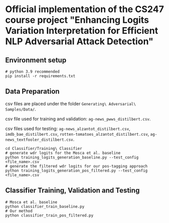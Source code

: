 # Official implementation of the CS247 course project "Enhancing Logits Variation Interpretation for Efficient NLP Adversarial Attack Detection"

## Environment setup 

```
# python 3.9 recommended 
pip install -r requirements.txt
```

## Data Preparation 

csv files are placed under the folder `Generating\ Adversarial\ Samples/Data/`. 

csv file used for training and validation: `ag-news_pwws_distilbert.csv`. 

csv files used for testing: `ag-news_alzantot_distilbert.csv`, `imdb_bae_distilbert.csv`, `rotten-tomatoes_alzantot_distilbert.csv`, `ag-news_textfooler_distilbert.csv`. 

```
cd Classifier/Training\ Classifier 
# generate wdr logits for the Mosca et al. baseline 
python training_logits_generation_baseline.py --test_config <file_name>.csv 
# generate the filtered wdr logits for our pos-tagging approach 
python training_logits_generation_pos_filtered.py --test_config <file_name>.csv 
```

## Classifier Training, Validation and Testing 

```
# Mosca et al. baseline 
python classifier_train_baseline.py 
# Our method 
python classifier_train_pos_filtered.py 
```



